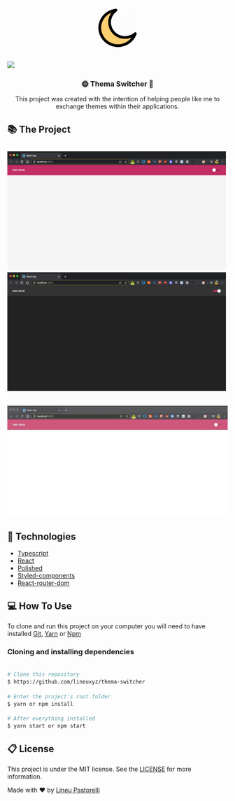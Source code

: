 <h1 align="center"><img style="width: 100px; height: 100px;" src="./.github/Night_Mode_Moon_Dark_Effect-512.png" />
</h1>

<a style="text-decoration: none;" href="https://www.linkedin.com/in/lineu-pastorelli-5165a7186/" >
<img src="https://img.shields.io/badge/made%20by-Lineu%20Pastorelli-brightgreen"/>
</a>

<h3 style="text-align: center">🌞 Thema Switcher 🌛</h3>

<p style="text-align: center;">This project was created with the intention of helping people like me to exchange themes within their applications.
</p>

## 📚 The Project

<h2>
  <img width="500px" src="./.github/light.png">
  <img width="500px" src="./.github/dark.png"/>
</h2>
<h2>
  <img src="./.github/gif.gif">
</h2>

## 💾 Technologies 

* [Typescript](https://www.typescriptlang.org/docs/home.html)
* [React](https://reactjs.org/docs/getting-started.html)
* [Polished](https://polished.js.org/docs/)
* [Styled-components](https://styled-components.com/)
* [React-router-dom](https://reacttraining.com/react-router/web/guides/quick-start)

## 💻 How To Use

To clone and run this project on your computer you will need to have installed [Git](https://git-scm.com/downloads), [Yarn](https://classic.yarnpkg.com/en/docs/install/) or [Npm](https://nodejs.org/en/download/)

### Cloning and installing dependencies

```bash

# Clone this repository
$ https://github.com/lineuxyz/thema-switcher

# Enter the project's root folder
$ yarn or npm install

# After everything installed
$ yarn start or npm start

```

## 📋 License

This project is under the MIT license. See the [LICENSE](./LICENSE) for more information.


Made with ❤️ by [Lineu Pastorelli](https://www.linkedin.com/in/lineu-pastorelli-5165a7186/)